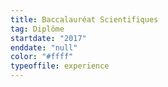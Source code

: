 ```yaml
---
title: Baccalauréat Scientifiques
tag: Diplôme
startdate: "2017"
enddate: "null"
color: "#ffff"
typeoffile: experience
---
```

